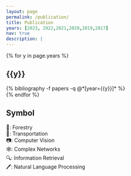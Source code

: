 ```yaml
---
layout: page
permalink: /publication/
title: Publication
years: [2023, 2022,2021,2020,2019,2017]
nav: true
description: |
---
```

<div class="publications">

{% for y in page.years %}
<div name="pub" id="{{y}}">
  <h2 class="year" >{{y}}</h2>
  {% bibliography -f papers -q @*[year={{y}}]* %}
</div>
{% endfor %}

<h2 class="year" name = "symbol" >Symbol</h2>
<div class="row">
  <div class="col-sm-1">
  </div>
  <div class="col-sm-10">
    <div class="row">
      <div class='col-sm-6'>
      🌳: Forestry
      </div>
      <div class='col-sm-6'>
      🚥: Transportation
      </div>
      <div class='col-sm-6'>
      📷: Computer Vision
      </div>
      <div class='col-sm-6'>
      🕸️: Complex Networks
      </div>
      <div class='col-sm-6'>
       🔍: Information Retrieval
      </div>
      <div class='col-sm-6'>
       🖊️: Natural Language Processing
      </div>
  </div>
  <div class="col-sm-1">
  </div>
</div>
</div>
